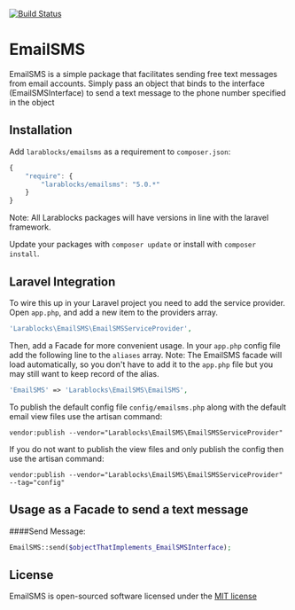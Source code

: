 [![Build Status](https://travis-ci.org/larablocks/emailsms.svg?branch=master)](https://travis-ci.org/larablocks/emailsms)

EmailSMS
===============
EmailSMS is a simple package that facilitates sending free text messages from email accounts. Simply pass an object that binds to the interface (EmailSMSInterface) to send a text message to the phone number specified in the object

## Installation

Add `larablocks/emailsms` as a requirement to `composer.json`:

```javascript
{
    "require": {
        "larablocks/emailsms": "5.0.*"
    }
}
```

Note: All Larablocks packages will have versions in line with the laravel framework.

Update your packages with `composer update` or install with `composer install`.

## Laravel Integration

To wire this up in your Laravel project you need to add the service provider. Open `app.php`, and add a new item to the providers array.

```php
'Larablocks\EmailSMS\EmailSMSServiceProvider',
```

Then, add a Facade for more convenient usage. In your `app.php` config file add the following line to the `aliases` array.
Note: The EmailSMS facade will load automatically, so you don't have to add it to the `app.php` file but you may still want to keep record of the alias.

```php
'EmailSMS' => 'Larablocks\EmailSMS\EmailSMS',
```

To publish the default config file `config/emailsms.php` along with the default email view files use the artisan command: 

`vendor:publish --vendor="Larablocks\EmailSMS\EmailSMSServiceProvider"`

If you do not want to publish the view files and only publish the config then use the artisan command:

`vendor:publish --vendor="Larablocks\EmailSMS\EmailSMSServiceProvider" --tag="config"`

## Usage as a Facade to send a text message

####Send Message:
```php
EmailSMS::send($objectThatImplements_EmailSMSInterface);
```

## License

EmailSMS is open-sourced software licensed under the [MIT license](http://opensource.org/licenses/MIT)
